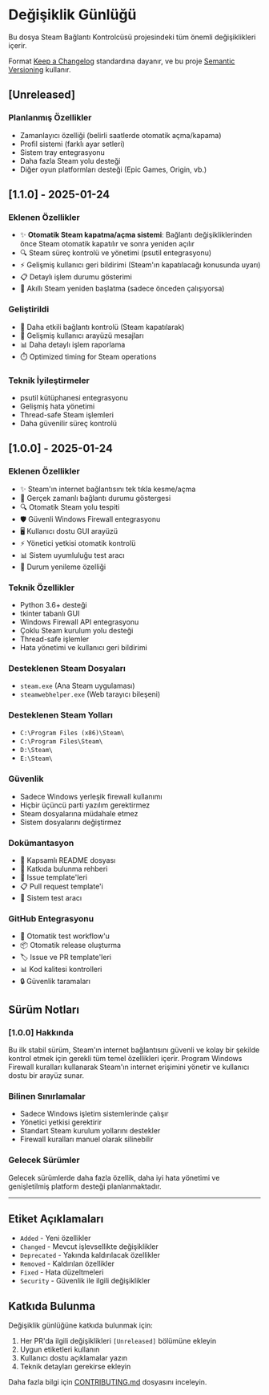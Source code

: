# Değişiklik Günlüğü

Bu dosya Steam Bağlantı Kontrolcüsü projesindeki tüm önemli değişiklikleri içerir.

Format [Keep a Changelog](https://keepachangelog.com/en/1.0.0/) standardına dayanır,
ve bu proje [Semantic Versioning](https://semver.org/spec/v2.0.0.html) kullanır.

## [Unreleased]

### Planlanmış Özellikler
- Zamanlayıcı özelliği (belirli saatlerde otomatik açma/kapama)
- Profil sistemi (farklı ayar setleri)
- Sistem tray entegrasyonu
- Daha fazla Steam yolu desteği
- Diğer oyun platformları desteği (Epic Games, Origin, vb.)

## [1.1.0] - 2025-01-24

### Eklenen Özellikler
- ✨ **Otomatik Steam kapatma/açma sistemi**: Bağlantı değişikliklerinden önce Steam otomatik kapatılır ve sonra yeniden açılır
- 🔍 Steam süreç kontrolü ve yönetimi (psutil entegrasyonu)
- ⚡ Gelişmiş kullanıcı geri bildirimi (Steam'ın kapatılacağı konusunda uyarı)
- 📋 Detaylı işlem durumu gösterimi
- 🔄 Akıllı Steam yeniden başlatma (sadece önceden çalışıyorsa)

### Geliştirildi
- 🚀 Daha etkili bağlantı kontrolü (Steam kapatılarak)
- 💬 Gelişmiş kullanıcı arayüzü mesajları
- 📊 Daha detaylı işlem raporlama
- ⏱️ Optimized timing for Steam operations

### Teknik İyileştirmeler
- psutil kütüphanesi entegrasyonu
- Gelişmiş hata yönetimi
- Thread-safe Steam işlemleri
- Daha güvenilir süreç kontrolü

## [1.0.0] - 2025-01-24

### Eklenen Özellikler
- ✨ Steam'ın internet bağlantısını tek tıkla kesme/açma
- 🎯 Gerçek zamanlı bağlantı durumu göstergesi
- 🔍 Otomatik Steam yolu tespiti
- 🛡️ Güvenli Windows Firewall entegrasyonu
- 🖥️ Kullanıcı dostu GUI arayüzü
- ⚡ Yönetici yetkisi otomatik kontrolü
- 📊 Sistem uyumluluğu test aracı
- 🔄 Durum yenileme özelliği

### Teknik Özellikler
- Python 3.6+ desteği
- tkinter tabanlı GUI
- Windows Firewall API entegrasyonu
- Çoklu Steam kurulum yolu desteği
- Thread-safe işlemler
- Hata yönetimi ve kullanıcı geri bildirimi

### Desteklenen Steam Dosyaları
- `steam.exe` (Ana Steam uygulaması)
- `steamwebhelper.exe` (Web tarayıcı bileşeni)

### Desteklenen Steam Yolları
- `C:\Program Files (x86)\Steam\`
- `C:\Program Files\Steam\`
- `D:\Steam\`
- `E:\Steam\`

### Güvenlik
- Sadece Windows yerleşik firewall kullanımı
- Hiçbir üçüncü parti yazılım gerektirmez
- Steam dosyalarına müdahale etmez
- Sistem dosyalarını değiştirmez

### Dokümantasyon
- 📖 Kapsamlı README dosyası
- 🤝 Katkıda bulunma rehberi
- 🐛 Issue template'leri
- 📋 Pull request template'i
- 🔧 Sistem test aracı

### GitHub Entegrasyonu
- 🔄 Otomatik test workflow'u
- 📦 Otomatik release oluşturma
- 🏷️ Issue ve PR template'leri
- 📊 Kod kalitesi kontrolleri
- 🔒 Güvenlik taramaları

## Sürüm Notları

### [1.0.0] Hakkında
Bu ilk stabil sürüm, Steam'ın internet bağlantısını güvenli ve kolay bir şekilde kontrol etmek için gerekli tüm temel özellikleri içerir. Program Windows Firewall kuralları kullanarak Steam'ın internet erişimini yönetir ve kullanıcı dostu bir arayüz sunar.

### Bilinen Sınırlamalar
- Sadece Windows işletim sistemlerinde çalışır
- Yönetici yetkisi gerektirir
- Standart Steam kurulum yollarını destekler
- Firewall kuralları manuel olarak silinebilir

### Gelecek Sürümler
Gelecek sürümlerde daha fazla özellik, daha iyi hata yönetimi ve genişletilmiş platform desteği planlanmaktadır.

---

## Etiket Açıklamaları

- `Added` - Yeni özellikler
- `Changed` - Mevcut işlevsellikte değişiklikler
- `Deprecated` - Yakında kaldırılacak özellikler
- `Removed` - Kaldırılan özellikler
- `Fixed` - Hata düzeltmeleri
- `Security` - Güvenlik ile ilgili değişiklikler

## Katkıda Bulunma

Değişiklik günlüğüne katkıda bulunmak için:
1. Her PR'da ilgili değişiklikleri `[Unreleased]` bölümüne ekleyin
2. Uygun etiketleri kullanın
3. Kullanıcı dostu açıklamalar yazın
4. Teknik detayları gerekirse ekleyin

Daha fazla bilgi için [CONTRIBUTING.md](CONTRIBUTING.md) dosyasını inceleyin.